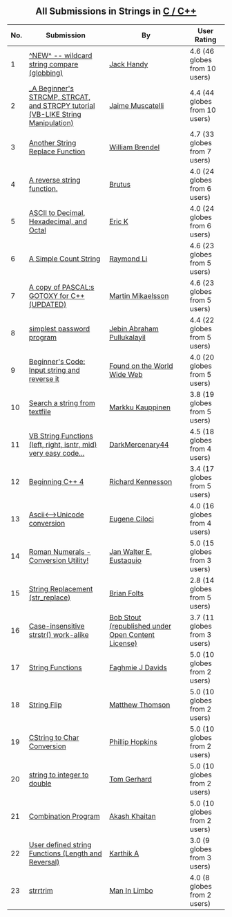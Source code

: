 ﻿<div align="center">

## All Submissions in Strings in [C / C\+\+](../ByWorld/c-c.md)

</div>

No.  | Submission | By   | User Rating
---- | ---------- | ---- | -----------
1 | [^NEW^ \-\- wildcard string compare \(globbing\)<br />](https://github.com/Planet-Source-Code/jack-handy-new-wildcard-string-compare-globbing__3-1680) | [Jack Handy](../ByAuthor/jack-handy.md) | 4.6 (46 globes from 10 users)
2 | [\_A Beginner's  STRCMP, STRCAT, and STRCPY tutorial \(VB\-LIKE String Manipulation\)<br />](https://github.com/Planet-Source-Code/jaime-muscatelli-a-beginner-s-strcmp-strcat-and-strcpy-tutorial-vb-like-string-manipulatio__3-5776) | [Jaime Muscatelli](../ByAuthor/jaime-muscatelli.md) | 4.4 (44 globes from 10 users)
3 | [Another String Replace Function<br />](https://github.com/Planet-Source-Code/william-brendel-another-string-replace-function__3-5132) | [William Brendel](../ByAuthor/william-brendel.md) | 4.7 (33 globes from 7 users)
4 | [A reverse string function\.<br />](https://github.com/Planet-Source-Code/brutus-a-reverse-string-function__3-2960) | [Brutus](../ByAuthor/brutus.md) | 4.0 (24 globes from 6 users)
5 | [ASCII to Decimal, Hexadecimal, and Octal<br />](https://github.com/Planet-Source-Code/eric-k-ascii-to-decimal-hexadecimal-and-octal__3-5679) | [Eric K](../ByAuthor/eric-k.md) | 4.0 (24 globes from 6 users)
6 | [A Simple Count String<br />](https://github.com/Planet-Source-Code/raymond-li-a-simple-count-string__3-296) | [Raymond Li](../ByAuthor/raymond-li.md) | 4.6 (23 globes from 5 users)
7 | [A copy of PASCAL:s GOTOXY for C\+\+ \(UPDATED\)<br />](https://github.com/Planet-Source-Code/martin-mikaelsson-a-copy-of-pascal-s-gotoxy-for-c-updated__3-4726) | [Martin Mikaelsson](../ByAuthor/martin-mikaelsson.md) | 4.6 (23 globes from 5 users)
8 | [simplest password program<br />](https://github.com/Planet-Source-Code/jebin-abraham-pullukalayil-simplest-password-program__3-8637) | [Jebin Abraham Pullukalayil](../ByAuthor/jebin-abraham-pullukalayil.md) | 4.4 (22 globes from 5 users)
9 | [Beginner's Code: Input string and reverse it<br />](https://github.com/Planet-Source-Code/found-on-the-world-wide-web-beginner-s-code-input-string-and-reverse-it__3-37) | [Found on the World Wide Web](../ByAuthor/found-on-the-world-wide-web.md) | 4.0 (20 globes from 5 users)
10 | [Search a string from textfile<br />](https://github.com/Planet-Source-Code/markku-kauppinen-search-a-string-from-textfile__3-6070) | [Markku Kauppinen](../ByAuthor/markku-kauppinen.md) | 3.8 (19 globes from 5 users)
11 | [VB String Functions \(left, right, isntr, mid\) very easy code\.\.\.<br />](https://github.com/Planet-Source-Code/darkmercenary44-vb-string-functions-left-right-isntr-mid-very-easy-code__3-5779) | [DarkMercenary44](../ByAuthor/darkmercenary44.md) | 4.5 (18 globes from 4 users)
12 | [Beginning C\+\+ 4<br />](https://github.com/Planet-Source-Code/richard-kennesson-beginning-c-4__3-1988) | [Richard Kennesson](../ByAuthor/richard-kennesson.md) | 3.4 (17 globes from 5 users)
13 | [Ascii\<\-\-\>Unicode conversion<br />](https://github.com/Planet-Source-Code/eugene-ciloci-ascii-unicode-conversion__3-3437) | [Eugene Ciloci](../ByAuthor/eugene-ciloci.md) | 4.0 (16 globes from 4 users)
14 | [Roman Numerals \- Conversion Utility\!<br />](https://github.com/Planet-Source-Code/jan-walter-e-eustaquio-roman-numerals-conversion-utility__3-2144) | [Jan Walter E\. Eustaquio](../ByAuthor/jan-walter-e-eustaquio.md) | 5.0 (15 globes from 3 users)
15 | [String Replacement \(str\_replace\)<br />](https://github.com/Planet-Source-Code/brian-folts-string-replacement-str-replace__3-10890) | [Brian Folts](../ByAuthor/brian-folts.md) | 2.8 (14 globes from 5 users)
16 | [Case\-insensitive strstr\(\) work\-alike<br />](https://github.com/Planet-Source-Code/bob-stout-republished-under-open-content-license-case-insensitive-strstr-work-alike__3-596) | [Bob Stout \(republished under Open Content License\)](../ByAuthor/bob-stout-republished-under-open-content-license.md) | 3.7 (11 globes from 3 users)
17 | [String Functions<br />](https://github.com/Planet-Source-Code/faghmie-j-davids-string-functions__3-814) | [Faghmie J Davids](../ByAuthor/faghmie-j-davids.md) | 5.0 (10 globes from 2 users)
18 | [String Flip<br />](https://github.com/Planet-Source-Code/matthew-thomson-string-flip__3-1964) | [Matthew Thomson](../ByAuthor/matthew-thomson.md) | 5.0 (10 globes from 2 users)
19 | [CString to Char Conversion<br />](https://github.com/Planet-Source-Code/phillip-hopkins-cstring-to-char-conversion__3-5470) | [Phillip Hopkins](../ByAuthor/phillip-hopkins.md) | 5.0 (10 globes from 2 users)
20 | [string to integer to double<br />](https://github.com/Planet-Source-Code/tom-gerhard-string-to-integer-to-double__3-7281) | [Tom Gerhard](../ByAuthor/tom-gerhard.md) | 5.0 (10 globes from 2 users)
21 | [Combination Program<br />](https://github.com/Planet-Source-Code/akash-khaitan-combination-program__3-13210) | [Akash Khaitan](../ByAuthor/akash-khaitan.md) | 5.0 (10 globes from 2 users)
22 | [User defined string Functions \(Length and Reversal\)<br />](https://github.com/Planet-Source-Code/karthik-a-user-defined-string-functions-length-and-reversal__3-9588) | [Karthik A](../ByAuthor/karthik-a.md) | 3.0 (9 globes from 3 users)
23 | [strrtrim<br />](https://github.com/Planet-Source-Code/man-in-limbo-strrtrim__3-233) | [Man In Limbo](../ByAuthor/man-in-limbo.md) | 4.0 (8 globes from 2 users)
